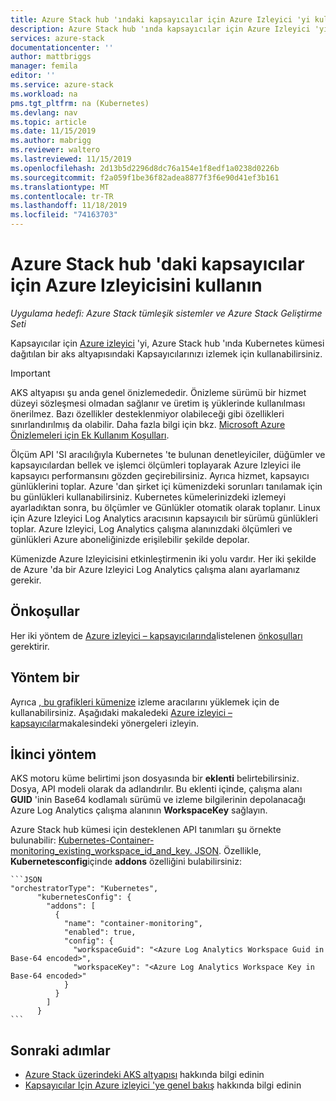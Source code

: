 ```yaml
---
title: Azure Stack hub 'ındaki kapsayıcılar için Azure Izleyici 'yi kullanma | Microsoft Docs
description: Azure Stack hub 'ında kapsayıcılar için Azure Izleyici 'yi nasıl kullanacağınızı öğrenin.
services: azure-stack
documentationcenter: ''
author: mattbriggs
manager: femila
editor: ''
ms.service: azure-stack
ms.workload: na
pms.tgt_pltfrm: na (Kubernetes)
ms.devlang: nav
ms.topic: article
ms.date: 11/15/2019
ms.author: mabrigg
ms.reviewer: waltero
ms.lastreviewed: 11/15/2019
ms.openlocfilehash: 2d13b5d2296d8dc76a154e1f8edf1a0238d0226b
ms.sourcegitcommit: f2a059f1be36f82adea8877f3f6e90d41ef3b161
ms.translationtype: MT
ms.contentlocale: tr-TR
ms.lasthandoff: 11/18/2019
ms.locfileid: "74163703"
---
```

# <a name="use-azure-monitor-for-containers-on-azure-stack-hub"></a>Azure Stack hub 'daki kapsayıcılar için Azure Izleyicisini kullanın

*Uygulama hedefi: Azure Stack tümleşik sistemler ve Azure Stack Geliştirme Seti*

Kapsayıcılar için [Azure izleyici](https://docs.microsoft.com/azure/azure-monitor/) 'yi, Azure Stack hub 'ında Kubernetes kümesi dağıtılan bir aks altyapısındaki Kapsayıcılarınızı izlemek için kullanabilirsiniz. 

> [!IMPORTANT]
> AKS altyapısı şu anda genel önizlemededir.
> Önizleme sürümü bir hizmet düzeyi sözleşmesi olmadan sağlanır ve üretim iş yüklerinde kullanılması önerilmez. Bazı özellikler desteklenmiyor olabileceği gibi özellikleri sınırlandırılmış da olabilir. Daha fazla bilgi için bkz. [Microsoft Azure Önizlemeleri için Ek Kullanım Koşulları](https://azure.microsoft.com/support/legal/preview-supplemental-terms/).

Ölçüm API 'SI aracılığıyla Kubernetes 'te bulunan denetleyiciler, düğümler ve kapsayıcılardan bellek ve işlemci ölçümleri toplayarak Azure Izleyici ile kapsayıcı performansını gözden geçirebilirsiniz. Ayrıca hizmet, kapsayıcı günlüklerini toplar. Azure 'dan şirket içi kümenizdeki sorunları tanılamak için bu günlükleri kullanabilirsiniz. Kubernetes kümelerinizdeki izlemeyi ayarladıktan sonra, bu ölçümler ve Günlükler otomatik olarak toplanır. Linux için Azure Izleyici Log Analytics aracısının kapsayıcılı bir sürümü günlükleri toplar. Azure Izleyici, Log Analytics çalışma alanınızdaki ölçümleri ve günlükleri Azure aboneliğinizde erişilebilir şekilde depolar.

Kümenizde Azure Izleyicisini etkinleştirmenin iki yolu vardır. Her iki şekilde de Azure 'da bir Azure Izleyici Log Analytics çalışma alanı ayarlamanız gerekir.

## <a name="prerequisites"></a>Önkoşullar

Her iki yöntem de [Azure izleyici – kapsayıcılarında](https://github.com/Helm/charts/tree/master/incubator/azuremonitor-containers)listelenen [önkoşulları](https://github.com/Helm/charts/tree/master/incubator/azuremonitor-containers#pre-requisites) gerektirir.

## <a name="method-one"></a>Yöntem bir

Ayrıca [, bu grafikleri kümenize](https://helm.sh/) izleme aracılarını yüklemek için de kullanabilirsiniz. Aşağıdaki makaledeki [Azure izleyici – kapsayıcılar](https://github.com/Helm/charts/tree/master/incubator/azuremonitor-containers)makalesindeki yönergeleri izleyin.

## <a name="method-two"></a>İkinci yöntem

AKS motoru küme belirtimi json dosyasında bir **eklenti** belirtebilirsiniz. Dosya, API modeli olarak da adlandırılır. Bu eklenti içinde, çalışma alanı **GUID** 'inin Base64 kodlamalı sürümü ve izleme bilgilerinin depolanacağı Azure Log Analytics çalışma alanının **WorkspaceKey** sağlayın.

Azure Stack hub kümesi için desteklenen API tanımları şu örnekte bulunabilir: [Kubernetes-Container-monitoring_existing_workspace_id_and_key. JSON](https://github.com/Azure/aks-engine/blob/master/examples/addons/container-monitoring/kubernetes-container-monitoring_existing_workspace_id_and_key.json). Özellikle, **Kubernetesconfig**içinde **addons** özelliğini bulabilirsiniz:

    ```JSON  
    "orchestratorType": "Kubernetes",
          "kubernetesConfig": {
            "addons": [
              {
                "name": "container-monitoring",
                "enabled": true,
                "config": {
                  "workspaceGuid": "<Azure Log Analytics Workspace Guid in Base-64 encoded>",
                  "workspaceKey": "<Azure Log Analytics Workspace Key in Base-64 encoded>"
                }
              }
            ]
          }
    ```

## <a name="next-steps"></a>Sonraki adımlar

- [Azure Stack üzerindeki AKS altyapısı](azure-stack-kubernetes-aks-engine-overview.md) hakkında bilgi edinin  
- [Kapsayıcılar Için Azure izleyici 'ye genel bakış](https://docs.microsoft.com/azure/azure-monitor/insights/container-insights-overview) hakkında bilgi edinin